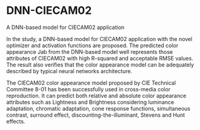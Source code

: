 # DNN-CIECAM02
 A DNN-based model for CIECAM02 application

In the study, a DNN-based model for CIECAM02 application with the novel optimizer and activation functions are proposed. The predicted color appearance Jab from the DNN-based model well represents those attributes of CIECAM02 with high R-squared and acceptable RMSE values. The result also verifies that the color appearance model can be adequately described by typical neural networks architecture. 

The CIECAM02 color appearance model proposed by CIE Technical Committee 8-01 has been successfully used in cross-media color reproduction. It can predict both relative and absolute color appearance attributes such as Lightness and Brightness considering luminance adaptation, chromatic adaptation, cone response functions, simultaneous contrast, surround effect, discounting-the-illuminant, Stevens and Hunt effects. 
